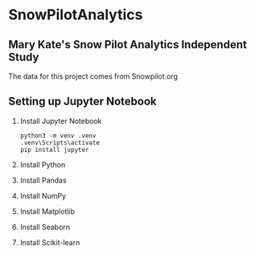 # SnowPilotAnalytics
 
## Mary Kate's Snow Pilot Analytics Independent Study

 The data for this project comes from Snowpilot.org


 ## Setting up Jupyter Notebook

 1. Install Jupyter Notebook
    
    ```
    python3 -m venv .venv
    .venv\Scripts\activate
    pip install jupyter

    ```


 2. Install Python
 3. Install Pandas
 4. Install NumPy
 5. Install Matplotlib
 6. Install Seaborn
 7. Install Scikit-learn

